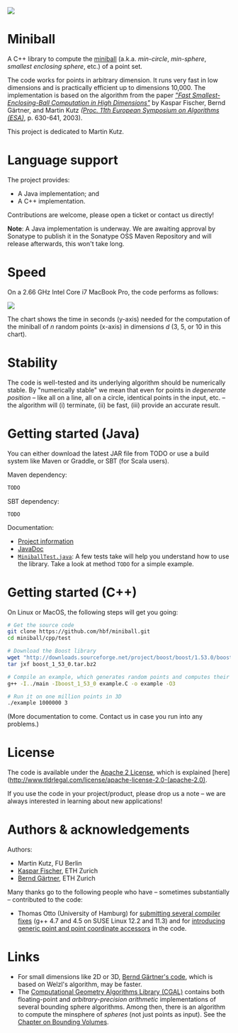 ![](http://hbf.github.com/miniball/miniball.png)

# Miniball
A C++ library to compute the [miniball](http://en.wikipedia.org/wiki/Bounding_sphere) (a.k.a. _min-circle_, _min-sphere_, _smallest enclosing sphere_, etc.) of a point set.

The code works for points in arbitrary dimension. It runs very fast in low dimensions and is practically efficient up to dimensions 10,000. The implementation is based on the algorithm from the paper _["Fast Smallest-Enclosing-Ball Computation in High Dimensions"](http://hbf.github.com/miniball/seb.pdf)_ by Kaspar Fischer, Bernd Gärtner, and Martin Kutz _([Proc. 11th European Symposium on Algorithms (ESA)](http://citeseerx.ist.psu.edu/viewdoc/summary?doi=10.1.1.90.5783)_, p. 630-641, 2003).

This project is dedicated to Martin Kutz.

# Language support

The project provides:

 * A Java implementation; and
 * A C++ implementation.
 
Contributions are welcome, please open a ticket or contact us directly!

**Note**: A Java implementation is underway. We are awaiting approval by Sonatype to publish it in the Sonatype OSS Maven Repository and will release afterwards, this won't take long.

# Speed
On a 2.66 GHz Intel Core i7 MacBook Pro, the code performs as follows:

![](http://hbf.github.com/miniball/times.png)

The chart shows the time in seconds (y-axis) needed for the computation of the miniball of *n* random points (x-axis) in dimensions *d* (3, 5, or 10 in this chart).

# Stability

The code is well-tested and its underlying algorithm should be numerically stable. By "numerically stable" we mean that even for points in _degenerate position_ – like all on a line, all on a circle, identical points in the input, etc. – the algorithm will (i) terminate, (ii) be fast, (iii) provide an accurate result.

# Getting started (Java)

You can either download the latest JAR file from TODO or use a build system like Maven or Graddle, or SBT (for Scala users).

Maven dependency:

```xml
TODO
```

SBT dependency:

    TODO

Documentation:

 * [Project information](http://hbf.github.com/miniball/)
 * [JavaDoc](http://hbf.github.io/miniball/apidocs/com/dreizak/miniball/highdim/Miniball.html)
 * [`MiniballTest.java`](https://github.com/hbf/miniball/blob/wip-java/java/src/test/java/com/dreizak/miniball/highdim/MiniballTest.java): A few tests take will help you understand how to use the library. Take a look at method `TODO` for a simple example.

# Getting started (C++)

On Linux or MacOS, the following steps will get you going:

```bash
# Get the source code
git clone https://github.com/hbf/miniball.git
cd miniball/cpp/test

# Download the Boost library
wget "http://downloads.sourceforge.net/project/boost/boost/1.53.0/boost_1_53_0.tar.bz2"
tar jxf boost_1_53_0.tar.bz2

# Compile an example, which generates random points and computes their miniball
g++ -I../main -Iboost_1_53_0 example.C -o example -O3

# Run it on one million points in 3D
./example 1000000 3
```

(More documentation to come. Contact us in case you run into any problems.)

# License
The code is available under the [Apache 2 License](http://www.apache.org/licenses/LICENSE-2.0.html), which is explained [here](http://www.tldrlegal.com/license/apache-license-2.0-(apache-2.0).

If you use the code in your project/product, please drop us a note – we are always interested in learning about new applications!

# Authors & acknowledgements

Authors:

 * Martin Kutz, FU Berlin
 * [Kaspar Fischer](http://github.com/hbf), ETH Zurich
 * [Bernd Gärtner](http://www.inf.ethz.ch/personal/gaertner/), ETH Zurich

Many thanks go to the following people who have – sometimes substantially – contributed to the code:


 * Thomas Otto (University of Hamburg) for [submitting several compiler fixes](https://github.com/hbf/miniball/issues/3) (g++ 4.7 and 4.5 on SUSE Linux 12.2 and 11.3) and for [introducing generic point and point coordinate accessors](https://github.com/hbf/miniball/pull/5) in the code.

# Links
  * For small dimensions like 2D or 3D, [Bernd Gärtner's code](http://www.inf.ethz.ch/personal/gaertner/miniball.html), which is based on Welzl's algorithm, may be faster.
  * The [Computational Geometry Algorithms Library (CGAL)](http://www.cgal.org/) contains both floating-point and _arbitrary-precision arithmetic_ implementations of several bounding sphere algorithms. Among then, there is an algorithm to compute the minsphere of _spheres_ (not just points as input). See the [Chapter on Bounding Volumes](http://www.cgal.org/Manual/latest/doc_html/cgal_manual/Bounding_volumes/Chapter_main.html).
